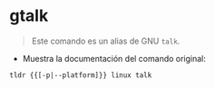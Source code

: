 # gtalk

> Este comando es un alias de GNU `talk`.

- Muestra la documentación del comando original:

`tldr {{[-p|--platform]}} linux talk`
